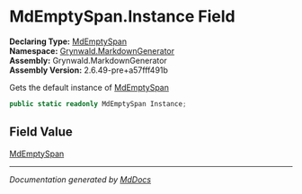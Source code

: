 ﻿<!--  
  <auto-generated>   
    The contents of this file were generated by a tool.  
    Changes to this file may be list if the file is regenerated  
  </auto-generated>   
-->

# MdEmptySpan.Instance Field

**Declaring Type:** [MdEmptySpan](../index.md)  
**Namespace:** [Grynwald.MarkdownGenerator](../../index.md)  
**Assembly:** Grynwald.MarkdownGenerator  
**Assembly Version:** 2.6.49\-pre+a57fff491b

Gets the default instance of [MdEmptySpan](../index.md)

```csharp
public static readonly MdEmptySpan Instance;
```

## Field Value

[MdEmptySpan](../index.md)

___

*Documentation generated by [MdDocs](https://github.com/ap0llo/mddocs)*
